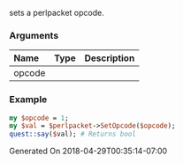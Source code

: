 sets a perlpacket opcode.
### Arguments
**Name**|**Type**|**Description**
:---|:---|:---
opcode||

### Example

```perl
my $opcode = 1;
my $val = $perlpacket->SetOpcode($opcode);
quest::say($val); # Returns bool
```


Generated On 2018-04-29T00:35:14-07:00